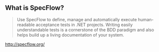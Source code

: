 ## What is SpecFlow?

> Use SpecFlow to define, manage and automatically execute human-readable acceptance tests in .NET projects. Writing easily understandable tests is a cornerstone of the BDD paradigm and also helps build up a living documentation of your system.

http://specflow.org/